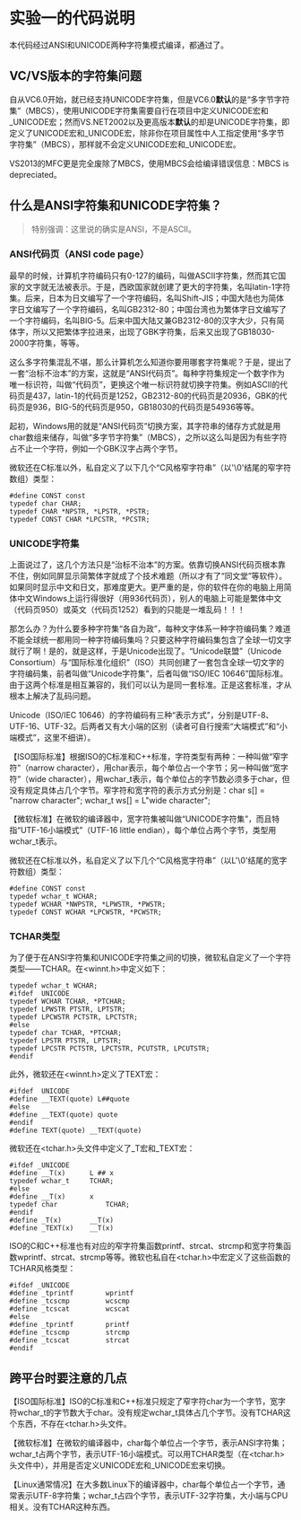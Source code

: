 # 实验一的代码说明 #
本代码经过ANSI和UNICODE两种字符集模式编译，都通过了。

## VC/VS版本的字符集问题 ##

自从VC6.0开始，就已经支持UNICODE字符集，但是VC6.0**默认**的是“多字节字符集”（MBCS），使用UNICODE字符集需要自行在项目中定义UNICODE宏和_UNICODE宏；然而VS.NET2002以及更高版本**默认**的却是UNICODE字符集，即定义了UNICODE宏和_UNICODE宏，除非你在项目属性中人工指定使用“多字节字符集”（MBCS），那样就不会定义UNICODE宏和_UNICODE宏。

VS2013的MFC更是完全废除了MBCS，使用MBCS会给编译错误信息：MBCS is depreciated。

## 什么是ANSI字符集和UNICODE字符集？ ##

> 特别强调：这里说的确实是ANSI，不是ASCII。

### ANSI代码页（ANSI code page） ###
最早的时候，计算机字符编码只有0-127的编码，叫做ASCII字符集，然而其它国家的文字就无法被表示。于是，西欧国家就创建了更大的字符集，名叫latin-1字符集。后来，日本为日文编写了一个字符编码，名叫Shift-JIS；中国大陆也为简体字日文编写了一个字符编码，名叫GB2312-80；中国台湾也为繁体字日文编写了一个字符编码，名叫BIG-5。后来中国大陆又兼GB2312-80的汉字大少，只有简体字，所以又把繁体字拉进来，出现了GBK字符集，后来又出现了GB18030-2000字符集，等等。

这么多字符集混乱不堪，那么计算机怎么知道你要用哪套字符集呢？于是，提出了一套“治标不治本”的方案，这就是“ANSI代码页”。每种字符集规定一个数字作为唯一标识符，叫做“代码页”，更换这个唯一标识符就切换字符集。例如ASCII的代码页是437，latin-1的代码页是1252，GB2312-80的代码页是20936，GBK的代码页是936，BIG-5的代码页是950，GB18030的代码页是54936等等。

起初，Windows用的就是“ANSI代码页”切换方案，其字符串的储存方式就是用char数组来储存，叫做“多字节字符集”（MBCS），之所以这么叫是因为有些字符占不止一个字符，例如一个GBK汉字占两个字节。

微软还在C标准以外，私自定义了以下几个“C风格窄字符串”（以'\0'结尾的窄字符数组）类型：

    #define CONST const
    typedef char CHAR;
    typedef CHAR *NPSTR, *LPSTR, *PSTR;
    typedef CONST CHAR *LPCSTR, *PCSTR;

### UNICODE字符集 ###

上面说过了，这几个方法只是“治标不治本”的方案。依靠切换ANSI代码页根本靠不住，例如同屏显示简繁体字就成了个技术难题（所以才有了“同文堂”等软件）。如果同时显示中文和日文，那难度更大。更严重的是，你的软件在你的电脑上用简体中文Windows上运行得很好（用936代码页），别人的电脑上可能是繁体中文（代码页950）或英文（代码页1252）看到的只能是一堆乱码！！！

那怎么办？为什么要多种字符集“各自为政”，每种文字体系一种字符编码集？难道不能全球统一都用同一种字符编码集吗？只要这种字符编码集包含了全球一切文字就行了啊！是的，就是这样，于是Unicode出现了。“Unicode联盟”（Unicode Consortium）与“国际标准化组织”（ISO）共同创建了一套包含全球一切文字的字符编码集，前者叫做“Unicode字符集”，后者叫做“ISO/IEC 10646”国际标准。由于这两个标准是相互兼容的，我们可以认为是同一套标准。正是这套标准，才从根本上解决了乱码问题。

Unicode（ISO/IEC 10646）的字符编码有三种“表示方式”，分别是UTF-8、UTF-16、UTF-32。后两者又有大小端的区别（读者可自行搜索“大端模式”和“小端模式”，这里不细讲）。

【ISO国际标准】根据ISO的C标准和C++标准，字符类型有两种：一种叫做“窄字符”（narrow character），用char表示，每个单位占一个字节；另一种叫做“宽字符”（wide character），用wchar_t表示，每个单位占的字节数必须多于char，但没有规定具体占几个字节。窄字符和宽字符的表示方式分别是：char s[] = "narrow character"; wchar_t ws[] = L"wide character";

【微软标准】在微软的编译器中，宽字符集被叫做“UNICODE字符集”，而且特指“UTF-16小端模式”（UTF-16 little endian），每个单位占两个字节，类型用wchar_t表示。

微软还在C标准以外，私自定义了以下几个“C风格宽字符串”（以L'\0'结尾的宽字符数组）类型：

    #define CONST const
    typedef wchar_t WCHAR;
    typedef WCHAR *NWPSTR, *LPWSTR, *PWSTR;
    typedef CONST WCHAR *LPCWSTR, *PCWSTR;

### TCHAR类型 ###
为了便于在ANSI字符集和UNICODE字符集之间的切换，微软私自定义了一个字符类型——TCHAR。在&lt;winnt.h&gt;中定义如下：

    typedef wchar_t WCHAR;
    #ifdef  UNICODE
    typedef WCHAR TCHAR, *PTCHAR;
    typedef LPWSTR PTSTR, LPTSTR;
    typedef LPCWSTR PCTSTR, LPCTSTR;
    #else
    typedef char TCHAR, *PTCHAR;
    typedef LPSTR PTSTR, LPTSTR;
    typedef LPCSTR PCTSTR, LPCTSTR, PCUTSTR, LPCUTSTR;
    #endif

此外，微软还在&lt;winnt.h&gt;定义了TEXT宏：

    #ifdef  UNICODE
    #define __TEXT(quote) L##quote
    #else
    #define __TEXT(quote) quote
    #endif
    #define TEXT(quote) __TEXT(quote)

微软还在&lt;tchar.h&gt;头文件中定义了_T宏和_TEXT宏：

    #ifdef _UNICODE
    #define __T(x)      L ## x
    typedef wchar_t     TCHAR;
    #else
    #define __T(x)      x
    typedef char            TCHAR;
    #endif
    #define _T(x)       __T(x)
    #define _TEXT(x)    __T(x)

ISO的C和C++标准也有对应的窄字符集函数printf、strcat、strcmp和宽字符集函数wprintf、strcat、strcmp等等。微软也私自在&lt;tchar.h&gt;中宏定义了这些函数的TCHAR风格类型：

    #ifdef _UNICODE
    #define _tprintf        wprintf
    #define _tcscmp         wcscmp
    #define _tcscat         wcscat
    #else
    #define _tprintf        printf
    #define _tcscmp         strcmp
    #define _tcscat         strcat
    #endif

## 跨平台时要注意的几点 ##
【ISO国际标准】ISO的C标准和C++标准只规定了窄字符char为一个字节，宽字符wchar_t的字节数大于char。没有规定wchar_t具体占几个字节。没有TCHAR这个东西，不存在&lt;tchar.h&gt;头文件。

【微软标准】在微软的编译器中，char每个单位占一个字节，表示ANSI字符集；wchar_t占两个字节，表示UTF-16小端模式。可以用TCHAR类型（在&lt;tchar.h&gt;头文件中），并用是否定义UNICODE宏和_UNICODE宏来切换。

【Linux通常情况】在大多数Linux下的编译器中，char每个单位占一个字节，通常表示UTF-8字符集；wchar_t占四个字节，表示UTF-32字符集，大小端与CPU相关。没有TCHAR这种东西。